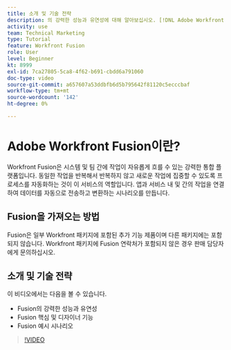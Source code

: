 ```yaml
---
title: 소개 및 기술 전략
description: 의 강력한 성능과 유연성에 대해 알아보십시오. [!DNL Adobe Workfront Fusion], Fusion 핵심 및 디자이너 기능 및 Fusion 예시 시나리오
activity: use
team: Technical Marketing
type: Tutorial
feature: Workfront Fusion
role: User
level: Beginner
kt: 8999
exl-id: 7ca27805-5ca8-4f62-b691-cbdd6a791060
doc-type: video
source-git-commit: a657607a53ddbfb6d5b795642f81120c5ecccbaf
workflow-type: tm+mt
source-wordcount: '142'
ht-degree: 0%

---
```


# Adobe Workfront Fusion이란?

Workfront Fusion은 시스템 및 팀 간에 작업이 자유롭게 흐를 수 있는 강력한 통합 플랫폼입니다. 동일한 작업을 반복해서 반복하지 않고 새로운 작업에 집중할 수 있도록 프로세스를 자동화하는 것이 이 서비스의 역할입니다. 앱과 서비스 내 및 간의 작업을 연결하여 데이터를 자동으로 전송하고 변환하는 시나리오를 만듭니다.

## Fusion을 가져오는 방법

Fusion은 일부 Workfront 패키지에 포함된 추가 기능 제품이며 다른 패키지에는 포함되지 않습니다. Workfront 패키지에 Fusion 연락처가 포함되지 않은 경우 판매 담당자에게 문의하십시오.

## 소개 및 기술 전략

이 비디오에서는 다음을 볼 수 있습니다.

* Fusion의 강력한 성능과 유연성
* Fusion 핵심 및 디자이너 기능
* Fusion 예시 시나리오

>[!VIDEO](https://video.tv.adobe.com/v/335259/?quality=12&learn=on)

